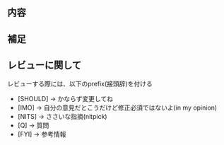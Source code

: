 <!-- I want to review in Japanese. -->

## 内容

## 補足

## レビューに関して
レビューする際には、以下のprefix(接頭辞)を付ける
<!-- for GitHub Copilot review rule -->
- [SHOULD] → かならず変更してね
- [IMO] → 自分の意見だとこうだけど修正必須ではないよ(in my opinion)  
- [NITS] → ささいな指摘(nitpick) 
- [Q] → 質問  
- [FYI] → 参考情報
<!-- for GitHub Copilot review  rule-->

<!-- I want to review in Japanese. -->
